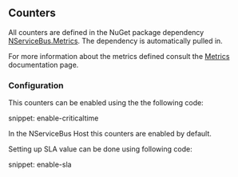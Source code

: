 ## Counters

All counters are defined in the NuGet package dependency [NServiceBus.Metrics](https://www.nuget.org/packages/NServiceBus.Metrics/). The dependency is automatically pulled in.

For more information about the metrics defined consult the [Metrics](metrics.md) documentation page.


### Configuration

This counters can be enabled using the the following code:

snippet: enable-criticaltime

In the NServiceBus Host this counters are enabled by default.

Setting up SLA value can be done using following code:

snippet: enable-sla
